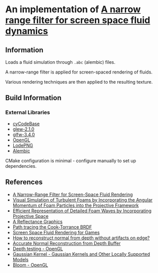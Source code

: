 # An implementation of [A narrow range filter for screen space fluid dynamics](https://dl.acm.org/doi/10.1145/3203201)

## Information

Loads a fluid simulation through `.abc` (alembic) files.

A narrow-range filter is applied for screen-spaced rendering of fluids.

Various rendering techniques are then applied to the resulting texture.

## Build Information

### External Libraries

- [cyCodeBase](https://github.com/cemyuksel/cyCodeBase)
- [glew-2.1.0](https://glew.sourceforge.net/)
- [glfw-3.4.0](https://github.com/glfw/glfw)
- [OpenGL](https://www.opengl.org/)
- [LodePNG](https://lodev.org/lodepng/)
- [Alembic](https://github.com/alembic/alembic)

CMake configuration is minimal - configure manually to set up dependencies.

## References

- [A Narrow-Range Filter for Screen-Space Fluid Rendering](https://dl.acm.org/doi/10.1145/3203201)
- [Visual Simulation of Turbulent Foams by Incorporating the Angular Momentum of Foam Particles into the Projective Framework](https://doi.org/10.3390/app12010133)
- [Efficient Representation of Detailed Foam Waves by Incorporating Projective Space](https://ieeexplore.ieee.org/document/7567502)
- [A Reflectance Graphics](https://graphics.pixar.com/library/ReflectanceModel/paper.pdf)
- [Path tracing the Cook-Torrance BRDF](https://computergraphics.stackexchange.com/questions/4394/path-tracing-the-cook-torrance-brdf)
- [Screen Space Fluid Rendering for Games](https://developer.download.nvidia.com/presentations/2010/gdc/Direct3D_Effects.pdf)
- [How to reconstruct normal from depth without artifacts on edge?](https://stackoverflow.com/questions/37627254/how-to-reconstruct-normal-from-depth-without-artifacts-on-edge)
- [Accurate Normal Reconstruction from Depth Buffer](https://atyuwen.github.io/posts/normal-reconstruction/)
- [Depth testing - OpenGL](https://learnopengl.com/Advanced-OpenGL/Depth-testing)
- [Gaussian Kernel - Gaussian Kernels and Other Locally Supported Models](https://www.sciencedirect.com/topics/computer-science/gaussian-kernel)
- [Bloom - OpenGL](https://learnopengl.com/Advanced-Lighting/Bloom)
